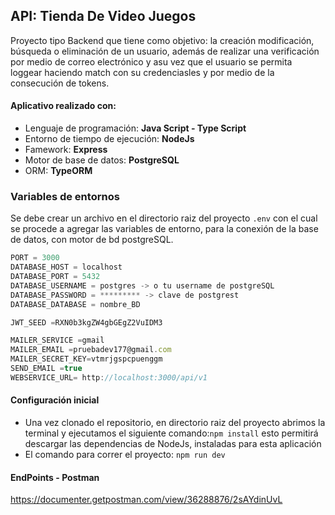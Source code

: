 ##  API: Tienda De Video Juegos
Proyecto tipo Backend que tiene como objetivo: la creación modificación, búsqueda o eliminación de un usuario, además de realizar una verificación  por medio de correo electrónico y asu vez que el usuario se permita loggear haciendo match con su credenciasles y por medio de la consecución de tokens.


####  Aplicativo realizado con:

- Lenguaje de programación: **Java Script - Type Script**
- Entorno de tiempo de ejecución: **NodeJs**
- Famework: **Express**
- Motor de base de datos: **PostgreSQL**
- ORM: **TypeORM**

                    
### Variables de entornos
Se debe crear un archivo en el directorio raiz del proyecto `.env`  con el cual se procede a agregar las variables de entorno, para la conexión de la base de datos, con motor de bd postgreSQL.

```javascript
PORT = 3000
DATABASE_HOST = localhost
DATABASE_PORT = 5432
DATABASE_USERNAME = postgres -> o tu username de postgreSQL
DATABASE_PASSWORD = ********* -> clave de postgrest
DATABASE_DATABASE = nombre_BD

JWT_SEED =RXN0b3kgZW4gbGEgZ2VuIDM3

MAILER_SERVICE =gmail
MAILER_EMAIL =pruebadev177@gmail.com
MAILER_SECRET_KEY=vtmrjgspcpuenggm
SEND_EMAIL =true
WEBSERVICE_URL= http://localhost:3000/api/v1

```
####  Configuración inicial
- Una vez clonado el repositorio, en directorio raiz del proyecto abrimos la terminal y ejecutamos el siguiente comando:`npm install` esto permitirá descargar las dependencias de NodeJs, instaladas para esta aplicación
- El comando para correr el proyecto: `npm run dev`

####  EndPoints - Postman
https://documenter.getpostman.com/view/36288876/2sAYdinUvL
